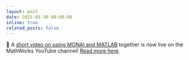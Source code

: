 ```yaml
---
layout: post
date: 2025-03-30 00:00:00
inline: true
related_posts: false
---
```


:mega: A [short video on using MONAI and MATLAB](https://www.youtube.com/watch?v=az51x0bIZ9Q) together is now live on the MathWorks YouTube channel! <a href="{% link _projects/teach-2024-monai-with-matlab.md %}">Read more here</a>.